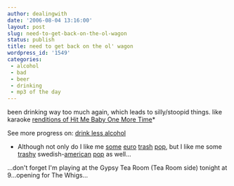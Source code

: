 ```yaml
---
author: dealingwith
date: '2006-08-04 13:16:00'
layout: post
slug: need-to-get-back-on-the-ol-wagon
status: publish
title: need to get back on the ol' wagon
wordpress_id: '1549'
categories:
 - alcohol
 - bad
 - beer
 - drinking
 - mp3 of the day
---
```


been drinking way too much again, which leads to silly/stoopid things. like
karaoke [renditions of Hit Me Baby One More Time][1]*

See more progress on: [drink less alcohol][2]


* Although not only do I like me [some][3] [euro][4] [trash][5] [pop][6], but
I like me some [trashy][7] swedish-[american][8] [pop][9] as well...

...don't forget I'm playing at the Gypsy Tea Room (Tea Room side) tonight at
9...opening for The Whigs...

   [1]: http://iaspiretonothing.com/daniel/blog/files/2006/08/Travis%20-%20Hit%20Me%20Baby%20One%20More%20Time%20(Britney%20Spears).mp3

   [2]: http://www.43things.com/people/progress/dealingwith?on=2610214

   [3]: http://ec3.images-amazon.com/images/P/B000AP2Z9O.01._SS500_SCLZZZZZZZ_V1136509216_.jpg

   [4]: http://ec1.images-amazon.com/images/P/B0002YCUZC.01._SS500_SCLZZZZZZZ_V1138147297_.jpg

   [5]: http://ec3.images-amazon.com/images/G/01/ciu/d1/72/6047d250fca01218c9c86010.L.jpg

   [6]: http://g-images.amazon.com/images/G/01/ciu/5d/5a/af20b340dca09eb0dc62a010.L.jpg

   [7]: http://ec1.images-amazon.com/images/P/B0000DD7LB.01._SS500_SCLZZZZZZZ_V64369290_.jpg

   [8]: http://ec1.images-amazon.com/images/P/B00006JO4Q.01._SS500_SCLZZZZZZZ_V64368910_.jpg

   [9]: http://ec1.images-amazon.com/images/P/B00000IOOE.01._SS500_SCLZZZZZZZ_V1116143651_.jpg

